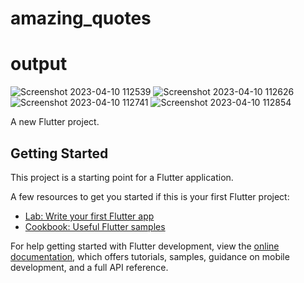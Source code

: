 # amazing_quotes

# output
![Screenshot 2023-04-10 112539](https://user-images.githubusercontent.com/104633827/230836828-e10a401c-81b0-4bdf-9e7a-5ae4920d9de9.png)
![Screenshot 2023-04-10 112626](https://user-images.githubusercontent.com/104633827/230836842-a55e400e-5550-4665-b55f-f93fa2334b19.png)
![Screenshot 2023-04-10 112741](https://user-images.githubusercontent.com/104633827/230836848-4f94caa1-03e1-4935-805d-b765b783ce30.png)
![Screenshot 2023-04-10 112854](https://user-images.githubusercontent.com/104633827/230836863-2200d517-27c4-48cb-987f-dbffba925f0a.png)



A new Flutter project.

## Getting Started

This project is a starting point for a Flutter application.

A few resources to get you started if this is your first Flutter project:

- [Lab: Write your first Flutter app](https://docs.flutter.dev/get-started/codelab)
- [Cookbook: Useful Flutter samples](https://docs.flutter.dev/cookbook)

For help getting started with Flutter development, view the
[online documentation](https://docs.flutter.dev/), which offers tutorials,
samples, guidance on mobile development, and a full API reference.
